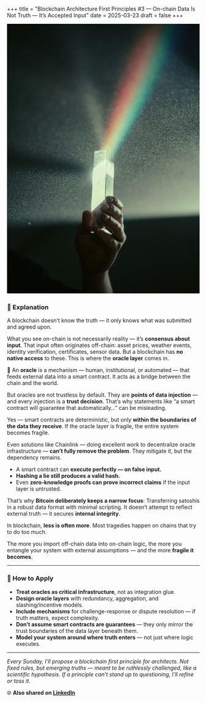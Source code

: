 +++
title = "Blockchain Architecture First Principles #3 — On-chain Data Is Not Truth — It’s Accepted Input"
date = 2025-03-23
draft = false
+++

![prism](prism.jpg)

### 💭 Explanation
A blockchain doesn’t know the truth — it only knows what was submitted and agreed upon.

What you see on-chain is not necessarily reality — it’s **consensus about input**. That input often originates off-chain: asset prices, weather events, identity verification, certificates, sensor data. But a blockchain has **no native access** to these. This is where the **oracle layer** comes in.

🔸 An **oracle** is a mechanism — human, institutional, or automated — that feeds external data into a smart contract. It acts as a bridge between the chain and the world.

But oracles are not trustless by default. They are **points of data injection** — and every injection is a **trust decision**. That’s why statements like “a smart contract will guarantee that automatically…” can be misleading.

Yes — smart contracts are deterministic, but only **within the boundaries of the data they receive**. If the oracle layer is fragile, the entire system becomes fragile.

Even solutions like Chainlink — doing excellent work to decentralize oracle infrastructure — **can’t fully remove the problem**. They mitigate it, but the dependency remains.

- A smart contract can **execute perfectly — on false input.**  
- **Hashing a lie still produces a valid hash.**  
- Even **zero-knowledge proofs can prove incorrect claims** if the input layer is untrusted.

That’s why **Bitcoin deliberately keeps a narrow focus**: Transferring satoshis in a robust data format with minimal scripting. It doesn’t attempt to reflect external truth — it secures **internal integrity**.

In blockchain, **less is often more**. Most tragedies happen on chains that try to do too much.

The more you import off-chain data into on-chain logic, the more you entangle your system with external assumptions — and the more **fragile it becomes**.

---

### 🥷 How to Apply

- **Treat oracles as critical infrastructure**, not as integration glue.  
- **Design oracle layers** with redundancy, aggregation, and slashing/incentive models.  
- **Include mechanisms** for challenge-response or dispute resolution — if truth matters, expect complexity.  
- **Don’t assume smart contracts are guarantees** — they only mirror the trust boundaries of the data layer beneath them.  
- **Model your system around where truth enters** — not just where logic executes.

---

_Every Sunday, I’ll propose a blockchain first principle for architects. Not fixed rules, but emerging truths — meant to be ruthlessly challenged, like a scientific hypothesis. If a principle can’t stand up to questioning, I’ll refine or toss it._


🌐 **Also shared on [LinkedIn](https://www.linkedin.com/posts/shanedeconinck_blockchain-trust-decentralization-activity-7309475538732011520-a2gI?utm_source=share&utm_medium=member_desktop&rcm=ACoAAAjP1-wB57TFLEnLFVsyAeHsFKYt-Xs0KyQ)**